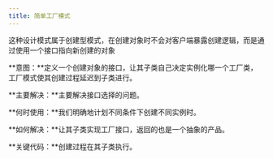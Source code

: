 ```yaml
---
title: 简单工厂模式
---
```


​	这种设计模式属于创建型模式，在创建对象时不会对客户端暴露创建逻辑，而是通过使用一个接口指向新创建的对象

**意图：**定义一个创建对象的接口，让其子类自己决定实例化哪一个工厂类，工厂模式使其创建过程延迟到子类进行。

**主要解决：**主要解决接口选择的问题。

**何时使用：**我们明确地计划不同条件下创建不同实例时。

**如何解决：**让其子类实现工厂接口，返回的也是一个抽象的产品。

**关键代码：**创建过程在其子类执行。
